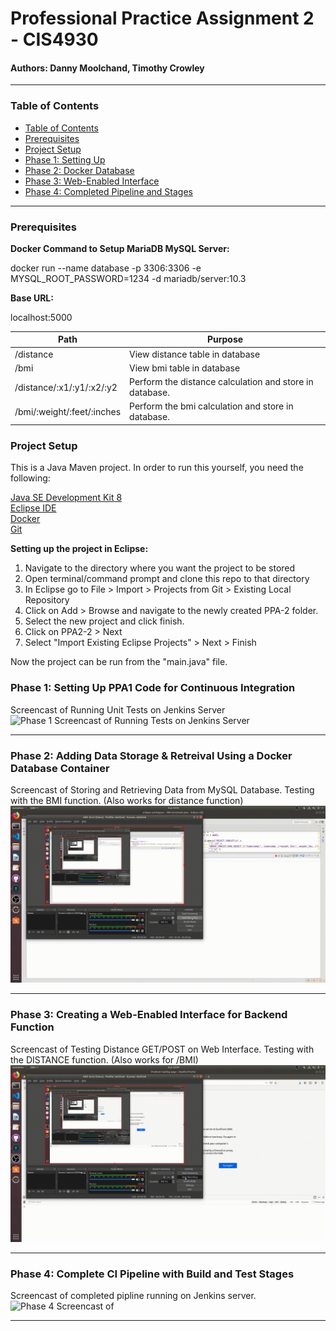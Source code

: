 # Professional Practice Assignment 2 - CIS4930

#### Authors: Danny Moolchand, Timothy Crowley  

----

### Table of Contents

  - [Table of Contents](#table-of-contents)
  - [Prerequisites](#prerequisites)
  - [Project Setup](#project-setup)
  - [Phase 1: Setting Up](#phase-1-setting-up-ppa1-code-for-continuous-integration)
  - [Phase 2: Docker Database](#phase-2-adding-data-storage--retreival-using-a-docker-database-container)
  - [Phase 3: Web-Enabled Interface](#phase-3-creating-a-web-enabled-interface-for-backend-function)
  - [Phase 4: Completed Pipeline and Stages](#phase-4-complete-ci-pipeline-with-build-and-test-stages)

----
### Prerequisites
**Docker Command to Setup MariaDB MySQL Server:**

docker run --name database -p 3306:3306 -e MYSQL_ROOT_PASSWORD=1234 -d mariadb/server:10.3

**Base URL:**

localhost:5000

| **Path** | **Purpose** |
| --- | --- |
| /distance  | View distance table in database  |
| /bmi  | View bmi table in database  |
| /distance/:x1/:y1/:x2/:y2  | Perform the distance calculation and store in database.   |
| /bmi/:weight/:feet/:inches  | Perform the bmi calculation and store in database.  |

### Project Setup

This is a Java Maven project. In order to run this yourself, you need the following:

[Java SE Development Kit 8](https://www.oracle.com/technetwork/java/javase/downloads/jdk8-downloads-2133151.html)  
[Eclipse IDE](https://www.eclipse.org/eclipseide/2018-12/)  
[Docker](https://docs.docker.com/toolbox/toolbox_install_windows/)  
[Git](https://git-scm.com/downloads)

**Setting up the project in Eclipse:**
  1. Navigate to the directory where you want the project to be stored
  2. Open terminal/command prompt and clone this repo to that directory
  3. In Eclipse go to File > Import > Projects from Git > Existing Local Repository
  4. Click on Add > Browse and navigate to the newly created PPA-2 folder.
  5. Select the new project and click finish.
  6. Click on PPA2-2 > Next
  7. Select "Import Existing Eclipse Projects" > Next > Finish

Now the project can be run from the "main.java" file. 


### Phase 1: Setting Up PPA1 Code for Continuous Integration
Screencast of Running Unit Tests on Jenkins Server
![Phase 1 Screencast of Running Tests on Jenkins Server](https://raw.githubusercontent.com/moolchand-danny/PPA-2/master/readme_assets/Phase1.gif)


---

### Phase 2: Adding Data Storage & Retreival Using a Docker Database Container
Screencast of Storing and Retrieving Data from MySQL Database. Testing with the BMI function. (Also works for distance function)
![Phase 2 Screencast of Storing and Retrieving Data from MySQL Database](https://raw.githubusercontent.com/moolchand-danny/PPA-2/master/readme_assets/Phase2.gif)

---

### Phase 3: Creating a Web-Enabled Interface for Backend Function
Screencast of Testing Distance GET/POST on Web Interface. Testing with the DISTANCE function. (Also works for /BMI)
![Phase 3 Screencast of Testing Distance GET/POST on Web Interface](https://raw.githubusercontent.com/moolchand-danny/PPA-2/master/readme_assets/Phase3.gif)

---

### Phase 4: Complete CI Pipeline with Build and Test Stages
Screencast of completed pipline running on Jenkins server.
![Phase 4 Screencast of ](https://raw.githubusercontent.com/moolchand-danny/PPA-2/master/readme_assets/Phase4.gif)

---



